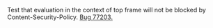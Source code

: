 Test that evaluation in the context of top frame will not be blocked by Content-Security-Policy. [Bug 77203.](https://bugs.webkit.org/show_bug.cgi?id=77203)

